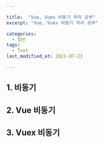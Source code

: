 ```yaml
---

title:  "Vue, Vuex 비동기 처리 공부"
excerpt: "Vue, Vuex 비동기 처리 공부"

categories:
  - 일반
tags:
  - Text
last_modified_at: 2021-07-23

---
```


## 1. 비동기

## 2. Vue 비동기

## 3. Vuex 비동기